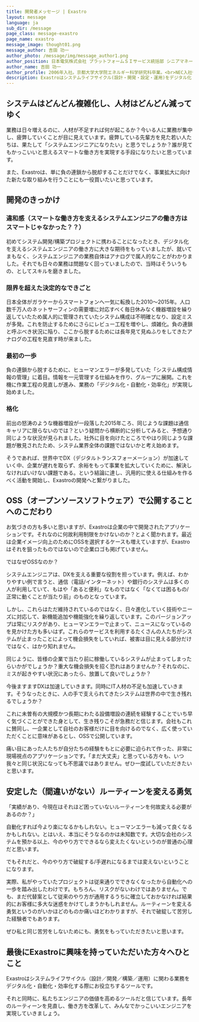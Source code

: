 ```yaml
---
title: 開発者メッセージ | Exastro
layout: message
language: ja
sub_dir: /message
page_class: message-exastro
page_name: exastro
message_image: thought01.png
message_author: 吉田 功一
author_photo: /message/img/message_author1.png
author_position: 日本電気株式会社 プラットフォームＳＩサービス統括部 シニアマネージャー
author_name: 吉田 功一
author_profile: 2006年入社。京都大学大学院エネルギー科学研究科卒業。<br>NEC入社後、主に大規模通信キャリアのシステムアーキテクチャー設計、開発プロセス設計、運用プロセス設計に従事。<br>システムエンジニアとして多忙な日々を過ごす傍ら、システムというデジタルなものを作り出すはずの業務が「アナログ・手動・非効率」であることを課題と捉え、2015年頃より「システム開発・構築・運用」の「デジタル化・自動化・効率化」への取り組みを始動。2019年にExastro Suiteの最初のソフトウェアであるIT AutomationをOSS(オープンソースソフトウェア)として公開。2022年より現職。
description: Exastroはシステムライフサイクル(設計・開発・設定・運用)をデジタル化・自動化・省力化することを目的としたオープンソースのソフトウェアスイートです。
---
```

## システムはどんどん複雑化し、人材はどんどん減ってゆく

業務は日々増えるのに、人材が不足すれば何が起こるか？今いる人に業務が集中し、疲弊していくことが目に見えています。疲弊している先輩方を見た若い人たちは、果たして「システムエンジニアになりたい」と思うでしょうか？誰が見てもかっこいいと思えるスマートな働き方を実現する手段になりたいと思っています。

また、Exastroは、単に負の連鎖から脱却することだけでなく、事業拡大に向けた新たな取り組みを行うことにも一役買いたいと思っています。

## 開発のきっかけ
### 違和感（スマートな働き方を支えるシステムエンジニアの働き方はスマートじゃなかった？？）

初めてシステム開発/構築プロジェクトに携わることになったとき、デジタル化を支えるシステムエンジニアの働き方に大きな期待をもっていましたが、就いてまもなく、システムエンジニアの業務自体はアナログで属人的なことがわかりました。それでも日々の業務は問題なく回っていましたので、当時はそういうもの、としてスキルを磨きました。

### 限界を超えた決定的なできごと

日本全体がガラケーからスマートフォンへ一気に転換した2010～2015年。人口数千万人のネットサーフィンの需要増に対応すべく毎日休みなく機器増設を繰り返していたため属人的に管理されていたシステム構成は不明確となり、設定ミスが多発。これを防止するためにさらにレビュー工程を増やし、煩雑化。負の連鎖と呼ぶべき状況に陥り、ここから脱するためには長年見て見ぬふりをしてきたアナログの工程を見直す時が来ました。

### 最初の一歩

負の連鎖から脱するために、ヒューマンエラーが多発していた「システム構成情報の管理」に着目。情報を一元管理する仕組みを作り、グループに展開。これを機に作業工程の見直しが進み、業務の「デジタル化・自動化・効率化」が実現し始めました。

### 格化

前出の怒涛のような機器増設が一段落した2015年ころ、同じような課題は通信キャリアに限らないのでは？という疑問から横断的に分析してみると、予想通り同じような状況が見られました。社外に目を向けたところでやはり同じような課題が散見されたため、システム業界全体の課題ではないかと考え始めます。

そうであれば、世界中でDX（デジタルトランスフォーメーション）が加速していく中、企業が遅れを取らず、余裕をもって事業を拡大していくために、解決しなければいけない課題である。という結論に達し、汎用的に使える仕組みを作るべく活動を開始し、Exastroの開発へと繋がりました。

## OSS（オープンソースソフトウェア）で公開することへのこだわり

お気づきの方も多いと思いますが、Exastroは企業の中で開発されたアプリケーションです。それなのに何故利用制限をかけないのか？とよく聞かれます。最近は企業イメージ向上のためにOSSを選択するケースも増えていますが、Exastroはそれを狙ったものではないので企業ロゴも掲げていません。

ではなぜOSSなのか？

システムエンジニアは、DXを支える重要な役割を担っています。例えば、わかりやすい例で言うと、通信（電話/インターネット）や銀行のシステムは多くの人が利用していて、もはや「あると便利」なものではなく「なくては困るもの/正常に動くことが当たり前」のものとなっています。

しかし、これらはただ維持されているのではなく、日々進化していく技術やニーズに対応して、新機能追加や機能強化を繰り返しています。このバージョンアップは常にリスクがあり、ヒューマンエラーで止まって、ニュースになっているのを見かけた方も多いはず。これらのサービスを利用するたくさんの人たちがシステムが止まったことによって機会損失をしていれば、被害は目に見える部分だけではなく、はかり知れません。

同じように、皆様の企業で当たり前に稼働しているシステムが止まってしまったらいかがでしょうか？重大な機会損失を招く恐れはありませんか？それなのに、ミスが起きやすい状況にあったら、放置して良いでしょうか？

今後ますますDXは加速していきます。同時にIT人材の不足も加速していきます。そうなったときに、人の手で支えられてきたシステムは世界の中で生き残れるでしょうか？

これに未曽有の大規模かつ長期にわたる設備増設の連続を経験することでいち早く気づくことができた身として、生き残りこそが急務だと信じます。会社もこれに賛同し、一企業として自社のお客様だけに目を向けるのでなく、広く使っていただくことに意味があるとし、OSSで公開しています。

痛い目にあった人たちが自分たちの経験をもとに必要に迫られて作った、非常に現場視点のアプリケーションです。「まだ大丈夫」と思っている方々も、いつ我々と同じ状況になっても不思議ではありません。ぜひ一度試していただきたいと思います。

## 安定した（間違いがない）ルーティーンを変える勇気

「実績があり、今現在はそれほど困っていないルーティーンを何故変える必要があるのか？」

自動化すれば今より楽になるかもしれない。ヒューマンエラーも減って良くなるかもしれない。とはいえ、本当にそうなるのかは未知数です。大切な会社のシステムを預かる以上、今のやり方でできるなら変えたくないというのが普通の心理だと思います。

でもそれだと、今のやり方で破綻する/手遅れになるまでは変えないということになります。

実際、私がやっていたプロジェクトは従来通りでできなくなったから自動化への一歩を踏み出したわけです。もちろん、リスクがないわけではありません。でも、まだ代替案として従来のやり方が通用するうちに確立しておかなければ結果的にお客様に多大な迷惑をかけてしまうかもしれません。ルーティーンを変える勇気というのがいかほどのものか痛いほどわかりますが、それで破綻して苦労した経験者でもあります。

ぜひ私と同じ苦労をしないためにも、勇気をもっていただきたいと思います。

## 最後にExastroに興味を持っていただいた方々へひとこと

Exastroはシステムライフサイクル（設計／開発／構築／運用）に関わる業務をデジタル化・自動化・効率化する際にお役立ちするツールです。

それと同時に、私たちエンジニアの価値を高めるツールだと信じています。長年のルーティーンを見直し、働き方を改革して、みんなでかっこいいエンジニアを実現していきましょう。
